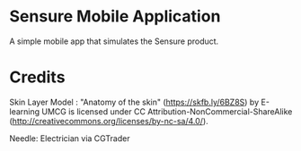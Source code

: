 # Sensure Mobile Application
A simple mobile app that simulates the Sensure product. 

# Credits
Skin Layer Model :
"Anatomy of the skin" (https://skfb.ly/6BZ8S) by E-learning UMCG is licensed under CC Attribution-NonCommercial-ShareAlike (http://creativecommons.org/licenses/by-nc-sa/4.0/).

Needle:
Electrician via CGTrader
